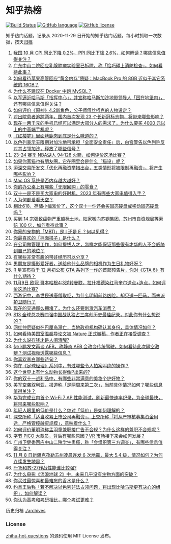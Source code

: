 # 知乎热榜
[![Build Status](https://github.com/ToWeLong/zhihu-hot-questions/workflows/CI/badge.svg)](https://github.com/ToWeLong/zhihu-hot-questions/actions)
[![GitHub language](https://img.shields.io/badge/language-golang-orange.svg)](https://golang.org/)
[![GitHub license](https://img.shields.io/github/license/ToWeLong/zhihu-hot-questions)](https://github.com/ToWeLong/zhihu-hot-questions/blob/main/LICENSE)

知乎热门话题，记录从 2020-11-29 日开始的知乎热门话题。每小时抓取一次数据，按天[归档](./archives)

<!-- BEGIN -->

1. [我国 10 月 CPI 同比下降 0.2%，PPI 同比下降 2.6%，如何解读？哪些信息值得关注？](https://www.zhihu.com/question/629559236)
1. [广东中山二院回应乳腺肿瘤实验室已拆除，称「恰巧碰上消防检查」，如何看待此事？](https://www.zhihu.com/question/629481737)
1. [如何看待苹果高管回应“黄金内存”质疑：MacBook Pro 的 8GB 近似于其它系统的 16GB？](https://www.zhihu.com/question/629445884)
1. [为什么不建议在 Docker 中跑 MySQL？](https://www.zhihu.com/question/627105598)
1. [以军逼近哈马斯「指挥中心」，并宣称哈马斯加沙地带领导人「困在地堡内」，还有哪些信息值得关注？](https://www.zhihu.com/question/629555909)
1. [如何评价《原神》4.2新角色，公子师傅丝柯克的人物设定？](https://www.zhihu.com/question/629064604)
1. [对出院患者追踪两年，国内首次发现 23 个长新冠标志物，将带来哪些影响？](https://www.zhihu.com/question/629552795)
1. [现在一两千元的手机已经可以满足大部分人的需求了，为什么要买 4000 元以上的中高端手机呢？](https://www.zhihu.com/question/629167864)
1. [《红楼梦》里面烤鹿肉到底是什么味道的？](https://www.zhihu.com/question/31903471)
1. [以色列表示无限期对加沙地带承担「全面安全责任」后，白宫警告以色列称反对其占领加沙，释放了哪些信号？](https://www.zhihu.com/question/629444530)
1. [23-24 赛季 NBA湖人 94:128 火箭，如何评价这场比赛？](https://www.zhihu.com/question/629555186)
1. [如果你家猫也有朋友圈，它在圈里会是什么「猫设」呢？](https://www.zhihu.com/question/628945894)
1. [沪深交易所发文「优化再融资举措出台，五类情形将被限制再融资」，将产生哪些影响？](https://www.zhihu.com/question/629459521)
1. [Mac OS 系统是否内存越大越好？](https://www.zhihu.com/question/628907502)
1. [你的办公桌上有哪些「无限回购」的零食？](https://www.zhihu.com/question/623279526)
1. [双十一是不是买大家电的好时机，2023 年有哪些大家电值得入手？](https://www.zhihu.com/question/627905631)
1. [人为何都爱看天空？](https://www.zhihu.com/question/629470174)
1. [相比618，存储小幅涨价了，这个双十一你还会买固态硬盘或移动固态硬盘吗？](https://www.zhihu.com/question/628195233)
1. [买到 14 宗强致癌物严重超标土地，陆家嘴向苏钢集团、苏州市自资规局等索赔 100 亿，如何看待此事？](https://www.zhihu.com/question/629445784)
1. [你家的宠物的「MBTI」是 I 还是 E ？何以见得？](https://www.zhihu.com/question/628668557)
1. [你最喜欢的「拌面搭子」是什么？](https://www.zhihu.com/question/628659099)
1. [在公司做管理工作，如何提拔人才，怎样才能保证那些很有才华的人不会威胁到自己的地位？](https://www.zhihu.com/question/629260788)
1. [有哪些非常有趣的带娃经历可以分享？](https://www.zhihu.com/question/627413806)
1. [男朋友是摄影爱好者，送给他什么品牌的相机作为生日礼物好呀？](https://www.zhihu.com/question/628631727)
1. [R 星宣布将于 12 月初公布 GTA 系列下一作的首部预告片，你对《GTA 6》有什么期待？](https://www.zhihu.com/question/629502565)
1. [11月9日 欧冠 哥本哈根4:3逆转曼联，拉什福德染红马奎尔送点+造点，如何评价这场比赛?](https://www.zhihu.com/question/629534693)
1. [西游记中，李世民送唐僧取经，为什么明知前路凶险，却只送一匹马，而未派护卫随行？](https://www.zhihu.com/question/627300037)
1. [现在的交通那么拥堵了，为什么还要刺激汽车消费？](https://www.zhihu.com/question/589249844)
1. [S13 全球总决赛四强中国战队独占三席创历史最佳纪录，对此你有什么想说的？](https://www.zhihu.com/question/629168130)
1. [网红仲尼疑似在巴厘岛溺亡，当地政府机构确认其身份，具体情况如何？](https://www.zhihu.com/question/629513547)
1. [如何看待美国室温超导论文被 Nature 正式撤稿，作者正在接受调查？](https://www.zhihu.com/question/629408459)
1. [为什么说存钱才是人间清醒?](https://www.zhihu.com/question/625348524)
1. [何小鹏发文再谈 AEB，称静态 AEB 会改变传统驾驶，如何看待此次隔空激辩？测试视频透露哪些信息？](https://www.zhihu.com/question/629411597)
1. [你喜欢李白哪些诗句？](https://www.zhihu.com/question/629553801)
1. [你在《足球经理》系列中，有过哪些令人拍案叫绝的操作？](https://www.zhihu.com/question/629356192)
1. [这个世界上有什么动物长得像P出来的?](https://www.zhihu.com/question/542741435)
1. [你的双十一战利品中，有哪些非常满意的美妆个护好物？](https://www.zhihu.com/question/628957213)
1. [美军空袭叙利亚，报道称「是两周来第二次」，当前具体情况如何？哪些信息值得关注？](https://www.zhihu.com/question/629553737)
1. [华为完成业内首个 Wi-Fi 7 AP 性能测试，刷新最快速率纪录，为全球最快，将带来哪些影响？](https://www.zhihu.com/question/629449807)
1. [年轻人眼里的低价是什么？你对「低价」是如何理解的？](https://www.zhihu.com/question/629462580)
1. [深交所称「适当收紧上市公司再融资」，上交所称「将从严审核募集资金用途，严格管控融资规模」，意味着什么？](https://www.zhihu.com/question/629457281)
1. [如何评价董明珠称孟羽童兼职接广告不合规？为什么这样的兼职不合规呢？](https://www.zhihu.com/question/629441723)
1. [字节 PICO 大裁员，背后有哪些原因？VR 市场接下来会如何发展？](https://www.zhihu.com/question/629447713)
1. [广州卫健委回应中山二院学生患癌，称「会组织第三方调查」，有哪些信息值得关注？](https://www.zhihu.com/question/629449748)
1. [11 月 8 日新疆克孜勒苏州凌晨连发 6 次地震，最大 5.4 级，情况如何？为何连续发生地震？](https://www.zhihu.com/question/629403417)
1. [F-15和苏-27作战性能谁比较强?](https://www.zhihu.com/question/24811851)
1. [为什么电影《流浪地球 2》中，未来几乎没有生物方面的突破？](https://www.zhihu.com/question/628701444)
1. [你买过最惊喜和最难忘的香水是什么？](https://www.zhihu.com/question/628957205)
1. [约旦王后称「若不解决以色列非法占领问题，将出现比哈马斯更有决心的组织」，如何解读？](https://www.zhihu.com/question/629415706)
1. [你认为高考和考研相比，哪个考试更难？](https://www.zhihu.com/question/356041460)

<!-- END -->

历史归档 [./archives](./archives)


### License
[zhihu-hot-questions](https://github.com/towelong/zhihu-hot-questions) 的源码使用 MIT License 发布。